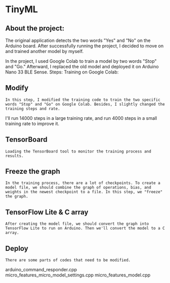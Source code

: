 # TinyML
## About the project:
The original application detects the two words "Yes" and "No" on the Arduino board. After successfully running the project, I decided to move on and trained another model by myself.

In the project, I used Google Colab to train a model by two words "Stop" and "Go." Afterward, I replaced the old model and deployed it on Arduino Nano 33 BLE Sense.
Steps:
Training on Google Colab:
## Modify
	In this step, I modified the training code to train the two specific words "Stop" and "Go" on Google Colab. Besides, I slightly changed the training steps and rate. 

I'll run 14000 steps in a large training rate, and run 4000 steps in a small training rate to improve it. 

## TensorBoard
	Loading the TensorBoard tool to monitor the training process and results.
## Freeze the graph
	In the training process, there are a lot of checkpoints. To create a model file, we should combine the graph of operations, bias, and weights in the newest checkpoint to a file. In this step, we "freeze" the graph.
## TensorFlow Lite & C array
	After creating the model file, we should convert the graph into TensorFlow Lite to run on Arduino. Then we'll convert the model to a C array.
## Deploy
	There are some parts of codes that need to be modified.
arduino_command_responder.cpp
micro_features_micro_model_settings.cpp
micro_features_model.cpp

